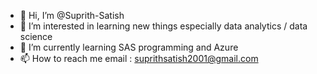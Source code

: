 - 👋 Hi, I’m @Suprith-Satish
- 👀 I’m interested in learning new things especially data analytics / data science
- 🌱 I’m currently learning SAS programming and Azure
- 📫 How to reach me email : suprithsatish2001@gmail.com

<!---
Suprith-Satish/Suprith-Satish is a ✨ special ✨ repository because its `README.md` (this file) appears on your GitHub profile.
You can click the Preview link to take a look at your changes.
--->
